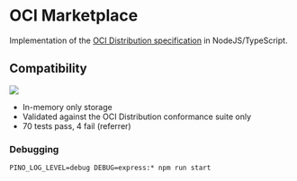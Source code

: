 # OCI Marketplace

Implementation of the [OCI Distribution specification](https://github.com/opencontainers/distribution-spec/tree/main/conformance) in NodeJS/TypeScript.

## Compatibility

[![](https://github.com/rbirkby/oci-marketplace/workflows/oci-distribution-conformance/badge.svg)](https://github.com/rbirkby/oci-marketplace/actions?query=workflow%3Aoci-distribution-conformance)

- In-memory only storage
- Validated against the OCI Distribution conformance suite only
- 70 tests pass, 4 fail (referrer)

### Debugging

```
PINO_LOG_LEVEL=debug DEBUG=express:* npm run start
```
